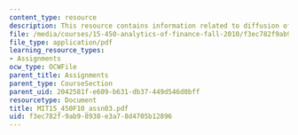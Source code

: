 ```yaml
---
content_type: resource
description: This resource contains information related to diffusion of stock returns.
file: /media/courses/15-450-analytics-of-finance-fall-2010/f3ec782f9ab98938e3a78d4705b12896_MIT15_450F10_assn03.pdf
file_type: application/pdf
learning_resource_types:
- Assignments
ocw_type: OCWFile
parent_title: Assignments
parent_type: CourseSection
parent_uid: 2042581f-e609-b631-db37-449d546d0bff
resourcetype: Document
title: MIT15_450F10_assn03.pdf
uid: f3ec782f-9ab9-8938-e3a7-8d4705b12896
---
```

